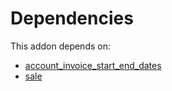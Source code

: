 # Dependencies

This addon depends on:

- [account_invoice_start_end_dates](https://github.com/bringout/oca-technical)
- [sale](https://github.com/bringout/oca-ocb-sale/tree/9c47621e05c4317db98aaea61473df9add3d66b6/odoo-bringout-oca-ocb-sale)

